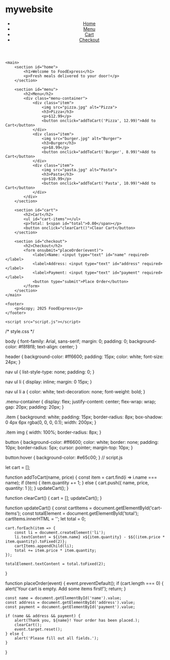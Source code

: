 # mywebsite
<!DOCTYPE html>
<html lang="en">
<head>
    <meta charset="UTF-8">
    <meta name="viewport" content="width=device-width, initial-scale=1.0">
    <title>Food Delivery</title>
    <link rel="stylesheet" href="style.css">
</head>
<body>
    <header>
        <nav>
            <ul>
                <li><a href="#home">Home</a></li>
                <li><a href="#menu">Menu</a></li>
                <li><a href="#cart">Cart</a></li>
                <li><a href="#checkout">Checkout</a></li>
            </ul>
        </nav>
    </header>

    <main>
        <section id="home">
            <h1>Welcome to FoodExpress</h1>
            <p>Fresh meals delivered to your door!</p>
        </section>

        <section id="menu">
            <h2>Menu</h2>
            <div class="menu-container">
                <div class="item">
                    <img src="pizza.jpg" alt="Pizza">
                    <h3>Pizza</h3>
                    <p>$12.99</p>
                    <button onclick="addToCart('Pizza', 12.99)">Add to Cart</button>
                </div>
                <div class="item">
                    <img src="burger.jpg" alt="Burger">
                    <h3>Burger</h3>
                    <p>$8.99</p>
                    <button onclick="addToCart('Burger', 8.99)">Add to Cart</button>
                </div>
                <div class="item">
                    <img src="pasta.jpg" alt="Pasta">
                    <h3>Pasta</h3>
                    <p>$10.99</p>
                    <button onclick="addToCart('Pasta', 10.99)">Add to Cart</button>
                </div>
            </div>
        </section>

        <section id="cart">
            <h2>Cart</h2>
            <ul id="cart-items"></ul>
            <p>Total: $<span id="total">0.00</span></p>
            <button onclick="clearCart()">Clear Cart</button>
        </section>

        <section id="checkout">
            <h2>Checkout</h2>
            <form onsubmit="placeOrder(event)">
                <label>Name: <input type="text" id="name" required></label>
                <label>Address: <input type="text" id="address" required></label>
                <label>Payment: <input type="text" id="payment" required></label>
                <button type="submit">Place Order</button>
            </form>
        </section>
    </main>

    <footer>
        <p>&copy; 2025 FoodExpress</p>
    </footer>

    <script src="script.js"></script>
</body>
</html>


/* style.css */

body {
    font-family: Arial, sans-serif;
    margin: 0;
    padding: 0;
    background-color: #f8f8f8;
    text-align: center;
}

header {
    background-color: #ff6600;
    padding: 15px;
    color: white;
    font-size: 24px;
}

nav ul {
    list-style-type: none;
    padding: 0;
}

nav ul li {
    display: inline;
    margin: 0 15px;
}

nav ul li a {
    color: white;
    text-decoration: none;
    font-weight: bold;
}

.menu-container {
    display: flex;
    justify-content: center;
    flex-wrap: wrap;
    gap: 20px;
    padding: 20px;
}

.item {
    background: white;
    padding: 15px;
    border-radius: 8px;
    box-shadow: 0 4px 6px rgba(0, 0, 0, 0.1);
    width: 200px;
}

.item img {
    width: 100%;
    border-radius: 8px;
}

button {
    background-color: #ff6600;
    color: white;
    border: none;
    padding: 10px;
    border-radius: 5px;
    cursor: pointer;
    margin-top: 10px;
}

button:hover {
    background-color: #e65c00;
}
// script.js

let cart = [];

function addToCart(name, price) {
    const item = cart.find(i => i.name === name);
    if (item) {
        item.quantity += 1;
    } else {
        cart.push({ name, price, quantity: 1 });
    }
    updateCart();
}

function clearCart() {
    cart = [];
    updateCart();
}

function updateCart() {
    const cartItems = document.getElementById('cart-items');
    const totalElement = document.getElementById('total');
    cartItems.innerHTML = '';
    let total = 0;
    
    cart.forEach(item => {
        const li = document.createElement('li');
        li.textContent = ${item.name} x${item.quantity} - $${(item.price * item.quantity).toFixed(2)};
        cartItems.appendChild(li);
        total += item.price * item.quantity;
    });
    
    totalElement.textContent = total.toFixed(2);
}

function placeOrder(event) {
    event.preventDefault();
    if (cart.length === 0) {
        alert('Your cart is empty. Add some items first!');
        return;
    }

    const name = document.getElementById('name').value;
    const address = document.getElementById('address').value;
    const payment = document.getElementById('payment').value;

    if (name && address && payment) {
        alert(Thank you, ${name}! Your order has been placed.);
        clearCart();
        event.target.reset();
    } else {
        alert('Please fill out all fields.');
    }
}
